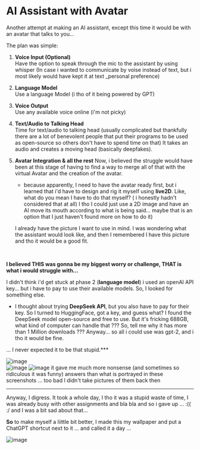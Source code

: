 # AI Assistant with Avatar

Another attempt at making an AI assistant, except this time it would be with an avatar that talks to you...

The plan was simple:

1. **Voice Input (Optional)**  
   Have the option to speak through the mic to the assistant by using whisper (In case i wanted to communicate by voise instead of text, but i most likely would have kept it at text _personal preference)

2. **Language Model**  
   Use a language Model (i tho of it being powered by GPT)

3. **Voice Output**  
   Use any available voice online (i'm not picky)

4. **Text/Audio to Talking Head**  
   Time for text/audio to talking head (usually complicated but thankfully there are a lot of benevolent people that put their programs to be used as open-source so others don't have to spend time on that)
   It takes an audio and creates a moving head (basically deepfakes).

6. **Avatar Integration & all the rest**
   Now, i believed the struggle would have been at this stage of having to find a way to merge all of that with the virtual Avatar and the creation of the avatar.
   
     - because apparently, I need to have the avatar ready first, but i learned that i'd have to design and rig it myself using **live2D**. Like, what do you mean I have to do that myself? ( i honestly hadn't considered that at all) I tho I could just use a 2D image and have an AI move its mouth according to what is being said... maybe that is an option that I just haven't found more on how to do it)
       
    I already have the picture I want to use in mind. I was wondering what the assistant would look like, and then I remembered I have this picture and tho it would be a good fit.
<br>
   


**I believed THIS was gonna be my biggest worry or challenge, THAT is what i would struggle with...** 

I didn't think i'd get stuck at phase 2 (**language model**) i used an openAI API key... but i have to pay to use their available models. So, I looked for something else. 
- I thought about trying **DeepSeek API**, but you also have to pay for their key. So I turned to HuggingFace, got a key, and guess what? I found the DeepSeek model open-source and free to use.
  But it's fricking 688GB, what kind of computer can handle that ??? So, tell me why it has more than 1 Million downloads ???
  Anyway... so all i could use was gpt-2, and i tho it would be fine.
  
... I never expected it to be that stupid.***

![image](https://github.com/user-attachments/assets/0201e8d0-485b-4884-ba7b-197ca5b19577)  
![image](https://github.com/user-attachments/assets/dc2a721d-dfb7-48d7-a52e-99cd69592da4)
![image](https://github.com/user-attachments/assets/06d59e31-3d7b-451b-b944-b29540dfb267)
it gave me much more nonsense (and sometimes so ridiculous it was funny) answers than what is portrayed in these screenshots ... too bad I didn't take pictures of them back then


---
Anyway, I digress. It took a whole day, I tho it was a stupid waste of time, I was already busy with other assignments and bla bla and so i gave up ... :((
:/ 
and I was a bit sad about that...

**So** to make myself a liittle bit better, I made this my wallpaper and put a ChatGPT shortcut next to it ... and called it a day ...

![image](https://github.com/user-attachments/assets/c8346725-8f5e-4190-b788-968ed47aa27d)
